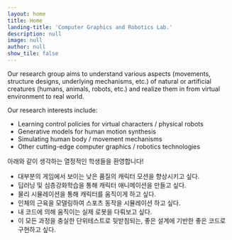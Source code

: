 ```yaml
---
layout: home
title: Home
landing-title: 'Computer Graphics and Robotics Lab.'
description: null
image: null
author: null
show_tile: false
---
```


Our research group aims to understand various aspects (movements, structure designs, underlying mechanisms, etc.) of natural or artificial creatures (humans, animals,  robots, etc.) and realize them in from virtual environment to real world.

Our research interests include:

* Learning control policies for virtual characters / physical robots
* Generative models for human motion synthesis
* Simulating human body / movement mechanisms
* Other cutting-edge computer graphics / robotics technologies


아래와 같이 생각하는 열정적인 학생들을 환영합니다!

* 대부분의 게임에서 보이는 낮은 품질의 캐릭터 모션을 향상시키고 싶다.
* 딥러닝 및 심층강화학습을 통해 캐릭터 애니메이션을 만들고 싶다.
* 물리 시뮬레이션을 통해 캐릭터를 움직이게 하고 싶다.
* 인체의 근육을 모델링하여 스포츠 동작을 시뮬레이션 하고 싶다.
* 내 코드에 의해 움직이는 실제 로봇을 다뤄보고 싶다.
* 이 모든 과정을 충실한 단위테스트로 뒷받침되는, 좋은 설계에 기반한 좋은 코드로 구현하고 싶다.
